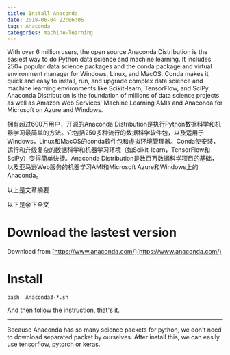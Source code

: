 ```yaml
---
title: Install Anaconda
date: 2018-06-04 22:06:06
tags: Anaconda
categories: machine-learning
---
```


With over 6 million users, the open source Anaconda Distribution is the easiest way to do Python data science and machine learning. It includes 250+ popular data science packages and the conda package and virtual environment manager for Windows, Linux, and MacOS. Conda makes it quick and easy to install, run, and upgrade complex data science and machine learning environments like Scikit-learn, TensorFlow, and SciPy. Anaconda Distribution is the foundation of millions of data science projects as well as Amazon Web Services' Machine Learning AMIs and Anaconda for Microsoft on Azure and Windows.


拥有超过600万用户，开源的Anaconda Distribution是执行Python数据科学和机器学习最简单的方法。它包括250多种流行的数据科学软件包，以及适用于Windows，Linux和MacOS的conda软件包和虚拟环境管理器。Conda使安装，运行和升级复杂的数据科学和机器学习环境（如Scikit-learn，TensorFlow和SciPy）变得简单快捷。Anaconda Distribution是数百万数据科学项目的基础，以及亚马逊Web服务的机器学习AMI和Microsoft Azure和Windows上的Anaconda。

以上是文章摘要
<!--more-->
以下是余下全文

# Download the lastest version #
Download from
[https://www.anaconda.com/](https://www.anaconda.com/)

# Install #

	bash  Anaconda3-*.sh

And then follow the instruction, that's it.



----------

Because Anaconda has so many science packets for python, we don't need to download separated packet by ourselves. After install this, we can easily use tensorflow, pytorch or keras. 





